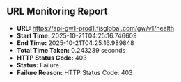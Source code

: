 ## URL Monitoring Report

- **URL:** https://api-gw1-prod1.fisglobal.com/gw/v1/health
- **Start Time:** 2025-10-21T04:25:16.746609
- **End Time:** 2025-10-21T04:25:16.989848
- **Total Time Taken:** 0.243239 seconds
- **HTTP Status Code:** 403
- **Status:** Failure
- **Failure Reason:** HTTP Status Code: 403
